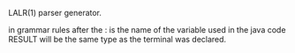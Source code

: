 LALR(1) parser generator.

in grammar rules after the : is the name of the variable used in the java code
RESULT will be the same type as the terminal was declared.